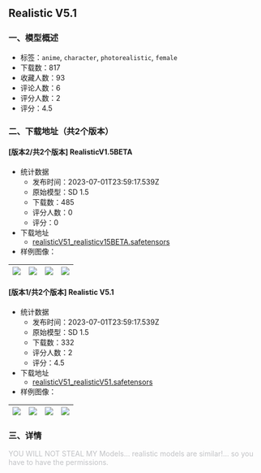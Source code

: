 ## Realistic V5.1
### 一、模型概述

- 标签：`anime`, `character`, `photorealistic`, `female`
- 下载数：817
- 收藏人数：93
- 评论人数：6
- 评分人数：2
- 评分：4.5

### 二、下载地址（共2个版本）

#### [版本2/共2个版本] RealisticV1.5BETA

- 统计数据
  - 发布时间：2023-07-01T23:59:17.539Z
  - 原始模型：SD 1.5
  - 下载数：485
  - 评分人数：0
  - 评分：0
- 下载地址
  - [realisticV51_realisticv15BETA.safetensors](https://civitai.com/api/download/models/99770)
- 样例图像：

| <img src="https://image.civitai.com/xG1nkqKTMzGDvpLrqFT7WA/fd4feb81-6698-42c7-8e70-baaf39238657/width=450/1211608.jpeg" /> | <img src="https://image.civitai.com/xG1nkqKTMzGDvpLrqFT7WA/50840cb6-682e-4c6c-b21d-a80a1e265cc5/width=450/1211604.jpeg" /> | <img src="https://image.civitai.com/xG1nkqKTMzGDvpLrqFT7WA/58c243f4-400d-494f-aa7e-fc3e07eb1d73/width=450/1211613.jpeg" /> | <img src="https://image.civitai.com/xG1nkqKTMzGDvpLrqFT7WA/9d2db2a3-5ebd-4ee9-a5bd-9e3d085c6853/width=450/1211957.jpeg" /> |
| ---- | ---- | ---- | ---- |

#### [版本1/共2个版本] Realistic V5.1

- 统计数据
  - 发布时间：2023-07-01T23:59:17.539Z
  - 原始模型：SD 1.5
  - 下载数：332
  - 评分人数：2
  - 评分：4.5
- 下载地址
  - [realisticV51_realisticV51.safetensors](https://civitai.com/api/download/models/99542)
- 样例图像：

| <img src="https://image.civitai.com/xG1nkqKTMzGDvpLrqFT7WA/fd4d6ea4-8d24-4a5a-9903-b810a6743502/width=450/1207232.jpeg" /> | <img src="https://image.civitai.com/xG1nkqKTMzGDvpLrqFT7WA/126d859b-f1a5-4c6a-8a7d-83bcb91325a1/width=450/1207312.jpeg" /> | <img src="https://image.civitai.com/xG1nkqKTMzGDvpLrqFT7WA/5f58d20c-69d6-407c-ada7-91213bd62269/width=450/1207287.jpeg" /> | <img src="https://image.civitai.com/xG1nkqKTMzGDvpLrqFT7WA/3720c5a9-958e-4c35-93b0-7f706ff6e18e/width=450/1207301.jpeg" /> |
| ---- | ---- | ---- | ---- |


### 三、详情
<p><span style="color:rgb(193, 194, 197)">YOU WILL NOT STEAL MY Models... realistic models are similar!... so you have to have the permissions.</span></p>